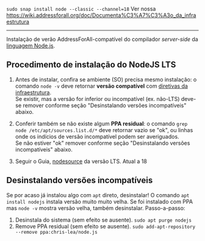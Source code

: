`sudo snap install node --classic --channel=18`
Ver nossa https://wiki.addressforall.org/doc/Documenta%C3%A7%C3%A3o_da_infraestrutura

-----
Instalação de verão AddressForAll-compatível do compilador *server-side* da [linguagem Node.js](https://en.wikipedia.org/wiki/Node.js).  

## Procedimento de instalação do NodeJS LTS


1. Antes de instalar, confira se ambiente (SO) precisa mesmo instalação: o comando `node -v` deve retornar **versão compatível** com [diretivas da infraestrutura](https://github.com/AddressForAll/suporte/blob/master/docs/pt/infra.md#ambientes-e-ferramentas-de-uso-geral). <br/> Se existir, mas a versão for inferior ou incompatível (ex. não-LTS) deve-se remover conforme seção "Desinstalando versões incompatíveis" abaixo.
  
2. Conferir também se não existe algum **PPA residual**: o comando `grep node /etc/apt/sources.list.d/*` deve retornar vazio se "ok", ou linhas onde os indícios de versão incompatível podem ser averiguados. <br/>Se não estiver "ok" remover conforme seção "Desinstalando versões incompatíveis" abaixo.

3. Seguir o Guia, [nodesource](https://github.com/nodesource/distributions) da versão LTS. Atual a 18

## Desinstalando versões incompatíveis

Se por acaso já instalou algo com `apt` direto, desinstalar! O comando `apt install nodejs` instala versão muito muito velha. Se foi instalado com PPA mas `node -v` mostra versão velha, também desinstalar. Passo-a-passo:

1. Desinstala do sistema (sem efeito se ausente). `sudo apt purge nodejs`
2. Remove PPA residual (sem efeito se ausente).  `sudo add-apt-repository --remove ppa:chris-lea/node.js`

